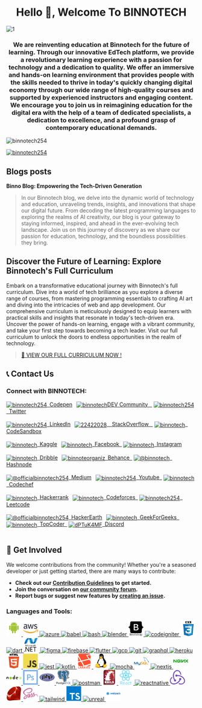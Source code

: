 <h1 align="center">Hello 👋, Welcome To BINNOTECH</h1>

![1](https://github.com/BINNOTECH-ORGANIZATION/.github/assets/83514256/fea84efa-c956-4f6d-9334-bce81c5e0a78)


<h3 align="center">We are reinventing education at Binnotech for the future of learning. Through our innovative EdTech platform, we provide a revolutionary learning experience with a passion for technology and a dedication to quality. We offer an immersive and hands-on learning environment that provides people with the skills needed to thrive in today's quickly changing digital economy through our wide range of high-quality courses and supported by experienced instructors and engaging content. We encourage you to join us in reimagining education for the digital era with the help of a team of dedicated specialists, a dedication to excellence, and a profound grasp of contemporary educational demands.</h3>

<p align="left"> <img src="https://komarev.com/ghpvc/?username=binnotech254&label=Profile%20views&color=0e75b6&style=flat" alt="binnotech254" /> 
</p>

<p align="left"> <a href="https://github.com/ryo-ma/github-profile-trophy"><img src="https://github-profile-trophy.vercel.app/?username=binnotech254" alt="binnotech254" /></a> </p>

## Blogs posts
<!-- BLOG-POST-LIST:START -->
**Binno Blog: Empowering the Tech-Driven Generation**

> In our Binnotech blog, we delve into the dynamic world of technology and education, unraveling trends, insights, and innovations that shape our digital future. From decoding the latest programming languages to exploring the realms of AI creativity, our blog is your gateway to staying informed, inspired, and ahead in the ever-evolving tech landscape. Join us on this journey of discovery as we share our passion for education, technology, and the boundless possibilities they bring.
<!-- BLOG-POST-LIST:END -->

## **Discover the Future of Learning: Explore Binnotech's Full Curriculum**

Embark on a transformative educational journey with Binnotech's full curriculum. Dive into a world of tech brilliance as you explore a diverse range of courses, from mastering programming essentials to crafting AI art and diving into the intricacies of web and app development. Our comprehensive curriculum is meticulously designed to equip learners with practical skills and insights that resonate in today's tech-driven era. Uncover the power of hands-on learning, engage with a vibrant community, and take your first step towards becoming a tech leader. Visit our full curriculum to unlock the doors to endless opportunities in the realm of technology. 

> [ 📖 VIEW OUR FULL CURRICULUM NOW !](https://github.com/BINNOTECH254/BINNOTECH-FULL-CURRICULUM)

## 📞 Contact Us <a id="contact-us"></a>
<h3 align="left">Connect with <strong>BINNOTECH</strong>:</h3>
<p align="left">
<a href="https://codepen.io/binnotech254" target="blank"><img align="center" src="https://raw.githubusercontent.com/rahuldkjain/github-profile-readme-generator/master/src/images/icons/Social/codepen.svg" alt="binnotech254" height="30" width="40" />&ensp;Codepen</a>&ensp;
<a href="https://dev.to/binnotech" target="blank"><img align="center" src="https://raw.githubusercontent.com/rahuldkjain/github-profile-readme-generator/master/src/images/icons/Social/devto.svg" alt="binnotech" height="30" width="40" />DEV Community &ensp;</a>
<a href="https://twitter.com/binnotech254" target="blank"><img align="center" src="https://raw.githubusercontent.com/rahuldkjain/github-profile-readme-generator/master/src/images/icons/Social/twitter.svg" alt="binnotech254" height="30" width="40" />&ensp;Twitter</a>
  <br />
  <br />
<a href="https://linkedin.com/in/binnotech254" target="blank"><img align="center" src="https://raw.githubusercontent.com/rahuldkjain/github-profile-readme-generator/master/src/images/icons/Social/linked-in-alt.svg" alt="binnotech254" height="30" width="40" />&ensp;LinkedIn</a>&ensp;
<a href="https://stackoverflow.com/users/22422028" target="blank"><img align="center" src="https://raw.githubusercontent.com/rahuldkjain/github-profile-readme-generator/master/src/images/icons/Social/stack-overflow.svg" alt="22422028" height="30" width="40" />&ensp;&ensp;StackOverflow &ensp;</a>
<a href="https://codesandbox.com/binnotech" target="blank"><img align="center" src="https://raw.githubusercontent.com/rahuldkjain/github-profile-readme-generator/master/src/images/icons/Social/codesandbox.svg" alt="binnotech" height="30" width="40" />&ensp;CodeSandbox</a>
  <br />
  <br />
<a href="https://kaggle.com/binnotech" target="blank"><img align="center" src="https://raw.githubusercontent.com/rahuldkjain/github-profile-readme-generator/master/src/images/icons/Social/kaggle.svg" alt="binnotech" height="30" width="40" />&ensp;Kaggle</a>&ensp;
<a href="https://fb.com/binnotech" target="blank"><img align="center" src="https://raw.githubusercontent.com/rahuldkjain/github-profile-readme-generator/master/src/images/icons/Social/facebook.svg" alt="binnotech" height="30" width="40" />&ensp;Facebook&ensp;</a>
<a href="https://instagram.com/binnotech" target="blank"><img align="center" src="https://raw.githubusercontent.com/rahuldkjain/github-profile-readme-generator/master/src/images/icons/Social/instagram.svg" alt="binnotech" height="30" width="40" />&ensp;Instagram</a>
  <br />
  <br />
<a href="https://dribbble.com/binnotech" target="blank"><img align="center" src="https://raw.githubusercontent.com/rahuldkjain/github-profile-readme-generator/master/src/images/icons/Social/dribbble.svg" alt="binnotech" height="30" width="40" />&ensp;Dribble</a>&ensp;
<a href="https://www.behance.net/binnoteorganiz" target="blank"><img align="center" src="https://raw.githubusercontent.com/rahuldkjain/github-profile-readme-generator/master/src/images/icons/Social/behance.svg" alt="binnoteorganiz" height="30" width="40" />&ensp;Behance&ensp;</a>
<a href="https://hashnode.com/@binnotech" target="blank"><img align="center" src="https://raw.githubusercontent.com/rahuldkjain/github-profile-readme-generator/master/src/images/icons/Social/hashnode.svg" alt="@binnotech" height="30" width="40" />&ensp;Hashnode</a>
  <br />
  <br />
<a href="https://medium.com/@officialbinnotech254" target="blank"><img align="center" src="https://raw.githubusercontent.com/rahuldkjain/github-profile-readme-generator/master/src/images/icons/Social/medium.svg" alt="@officialbinnotech254" height="30" width="40" />&ensp;Medium</a>&ensp;
<a href="https://www.youtube.com/c/binnotech254" target="blank"><img align="center" src="https://raw.githubusercontent.com/rahuldkjain/github-profile-readme-generator/master/src/images/icons/Social/youtube.svg" alt="binnotech254" height="30" width="40" />&ensp;Youtube&ensp;</a>
<a href="https://www.codechef.com/users/binnotech" target="blank"><img align="center" src="https://cdn.jsdelivr.net/npm/simple-icons@3.1.0/icons/codechef.svg" alt="binnotech" height="30" width="40" />&ensp;Codechef</a>
  <br />
  <br />
<a href="https://www.hackerrank.com/binnotech" target="blank"><img align="center" src="https://raw.githubusercontent.com/rahuldkjain/github-profile-readme-generator/master/src/images/icons/Social/hackerrank.svg" alt="binnotech" height="30" width="40" />&ensp;Hackerrank</a>&ensp;
<a href="https://codeforces.com/profile/binnotech" target="blank"><img align="center" src="https://raw.githubusercontent.com/rahuldkjain/github-profile-readme-generator/master/src/images/icons/Social/codeforces.svg" alt="binnotech" height="30" width="40" />&ensp;Codeforces&ensp;</a>
<a href="https://www.leetcode.com/binnotech254" target="blank"><img align="center" src="https://raw.githubusercontent.com/rahuldkjain/github-profile-readme-generator/master/src/images/icons/Social/leet-code.svg" alt="binnotech254" height="30" width="40" />&ensp;Leetcode</a>
  <br />
  <br />
<a href="https://www.hackerearth.com/@officialbinnotech254" target="blank"><img align="center" src="https://raw.githubusercontent.com/rahuldkjain/github-profile-readme-generator/master/src/images/icons/Social/hackerearth.svg" alt="@officialbinnotech254" height="30" width="40" />&ensp;HackerEarth</a>&ensp;
<a href="https://auth.geeksforgeeks.org/user/binnotech" target="blank"><img align="center" src="https://raw.githubusercontent.com/rahuldkjain/github-profile-readme-generator/master/src/images/icons/Social/geeks-for-geeks.svg" alt="binnotech" height="30" width="40" />&ensp;GeekForGeeks&ensp;</a>
<a href="https://www.topcoder.com/members/binnotech" target="blank"><img align="center" src="https://raw.githubusercontent.com/rahuldkjain/github-profile-readme-generator/master/src/images/icons/Social/topcoder.svg" alt="binnotech" height="30" width="40" />&ensp;TopCoder&ensp;</a>
<a href="https://discord.gg/dPTuK4MF" target="blank"><img align="center" src="https://raw.githubusercontent.com/rahuldkjain/github-profile-readme-generator/master/src/images/icons/Social/discord.svg" alt="dPTuK4MF" height="30" width="40" />&ensp;Discord</a>
  <br />
  <br />
</p>

## 🤝 Get Involved

We welcome contributions from the community! Whether you're a seasoned developer or just getting started, there are many ways to contribute:

- **Check out our [Contribution Guidelines](CONTRIBUTING.md) to get started.**
- **Join the conversation on [our community forum](link_to_forum).**
- **Report bugs or suggest new features by [creating an issue](link_to_issues).**


<h3 align="left">Languages and Tools:</h3>
<p align="left"> <a href="https://developer.android.com" target="_blank" rel="noreferrer"> <img src="https://raw.githubusercontent.com/devicons/devicon/master/icons/android/android-original-wordmark.svg" alt="android" width="40" height="40"/> </a> <a href="https://aws.amazon.com" target="_blank" rel="noreferrer"> <img src="https://raw.githubusercontent.com/devicons/devicon/master/icons/amazonwebservices/amazonwebservices-original-wordmark.svg" alt="aws" width="40" height="40"/> </a> <a href="https://azure.microsoft.com/en-in/" target="_blank" rel="noreferrer"> <img src="https://www.vectorlogo.zone/logos/microsoft_azure/microsoft_azure-icon.svg" alt="azure" width="40" height="40"/> </a> <a href="https://babeljs.io/" target="_blank" rel="noreferrer"> <img src="https://www.vectorlogo.zone/logos/babeljs/babeljs-icon.svg" alt="babel" width="40" height="40"/> </a> <a href="https://www.gnu.org/software/bash/" target="_blank" rel="noreferrer"> <img src="https://www.vectorlogo.zone/logos/gnu_bash/gnu_bash-icon.svg" alt="bash" width="40" height="40"/> </a> <a href="https://www.blender.org/" target="_blank" rel="noreferrer"> <img src="https://download.blender.org/branding/community/blender_community_badge_white.svg" alt="blender" width="40" height="40"/> </a> <a href="https://getbootstrap.com" target="_blank" rel="noreferrer"> <img src="https://raw.githubusercontent.com/devicons/devicon/master/icons/bootstrap/bootstrap-plain-wordmark.svg" alt="bootstrap" width="40" height="40"/> </a> <a href="https://codeigniter.com" target="_blank" rel="noreferrer"> <img src="https://cdn.worldvectorlogo.com/logos/codeigniter.svg" alt="codeigniter" width="40" height="40"/> </a> <a href="https://www.w3schools.com/css/" target="_blank" rel="noreferrer"> <img src="https://raw.githubusercontent.com/devicons/devicon/master/icons/css3/css3-original-wordmark.svg" alt="css3" width="40" height="40"/> </a> <a href="https://dart.dev" target="_blank" rel="noreferrer"> <img src="https://www.vectorlogo.zone/logos/dartlang/dartlang-icon.svg" alt="dart" width="40" height="40"/> </a> <a href="https://dotnet.microsoft.com/" target="_blank" rel="noreferrer"> <img src="https://raw.githubusercontent.com/devicons/devicon/master/icons/dot-net/dot-net-original-wordmark.svg" alt="dotnet" width="40" height="40"/> </a> <a href="https://www.figma.com/" target="_blank" rel="noreferrer"> <img src="https://www.vectorlogo.zone/logos/figma/figma-icon.svg" alt="figma" width="40" height="40"/> </a> <a href="https://firebase.google.com/" target="_blank" rel="noreferrer"> <img src="https://www.vectorlogo.zone/logos/firebase/firebase-icon.svg" alt="firebase" width="40" height="40"/> </a> <a href="https://flutter.dev" target="_blank" rel="noreferrer"> <img src="https://www.vectorlogo.zone/logos/flutterio/flutterio-icon.svg" alt="flutter" width="40" height="40"/> </a> <a href="https://cloud.google.com" target="_blank" rel="noreferrer"> <img src="https://www.vectorlogo.zone/logos/google_cloud/google_cloud-icon.svg" alt="gcp" width="40" height="40"/> </a> <a href="https://git-scm.com/" target="_blank" rel="noreferrer"> <img src="https://www.vectorlogo.zone/logos/git-scm/git-scm-icon.svg" alt="git" width="40" height="40"/> </a> <a href="https://graphql.org" target="_blank" rel="noreferrer"> <img src="https://www.vectorlogo.zone/logos/graphql/graphql-icon.svg" alt="graphql" width="40" height="40"/> </a> <a href="https://heroku.com" target="_blank" rel="noreferrer"> <img src="https://www.vectorlogo.zone/logos/heroku/heroku-icon.svg" alt="heroku" width="40" height="40"/> </a> <a href="https://www.w3.org/html/" target="_blank" rel="noreferrer"> <img src="https://raw.githubusercontent.com/devicons/devicon/master/icons/html5/html5-original-wordmark.svg" alt="html5" width="40" height="40"/> </a> <a href="https://developer.mozilla.org/en-US/docs/Web/JavaScript" target="_blank" rel="noreferrer"> <img src="https://raw.githubusercontent.com/devicons/devicon/master/icons/javascript/javascript-original.svg" alt="javascript" width="40" height="40"/> </a> <a href="https://jestjs.io" target="_blank" rel="noreferrer"> <img src="https://www.vectorlogo.zone/logos/jestjsio/jestjsio-icon.svg" alt="jest" width="40" height="40"/> </a> <a href="https://kotlinlang.org" target="_blank" rel="noreferrer"> <img src="https://www.vectorlogo.zone/logos/kotlinlang/kotlinlang-icon.svg" alt="kotlin" width="40" height="40"/> </a> <a href="https://laravel.com/" target="_blank" rel="noreferrer"> <img src="https://raw.githubusercontent.com/devicons/devicon/master/icons/laravel/laravel-plain-wordmark.svg" alt="laravel" width="40" height="40"/> </a> <a href="https://www.linux.org/" target="_blank" rel="noreferrer"> <img src="https://raw.githubusercontent.com/devicons/devicon/master/icons/linux/linux-original.svg" alt="linux" width="40" height="40"/> </a> <a href="https://mochajs.org" target="_blank" rel="noreferrer"> <img src="https://www.vectorlogo.zone/logos/mochajs/mochajs-icon.svg" alt="mocha" width="40" height="40"/> </a> <a href="https://www.mysql.com/" target="_blank" rel="noreferrer"> <img src="https://raw.githubusercontent.com/devicons/devicon/master/icons/mysql/mysql-original-wordmark.svg" alt="mysql" width="40" height="40"/> </a> <a href="https://nextjs.org/" target="_blank" rel="noreferrer"> <img src="https://cdn.worldvectorlogo.com/logos/nextjs-2.svg" alt="nextjs" width="40" height="40"/> </a> <a href="https://www.nginx.com" target="_blank" rel="noreferrer"> <img src="https://raw.githubusercontent.com/devicons/devicon/master/icons/nginx/nginx-original.svg" alt="nginx" width="40" height="40"/> </a> <a href="https://nodejs.org" target="_blank" rel="noreferrer"> <img src="https://raw.githubusercontent.com/devicons/devicon/master/icons/nodejs/nodejs-original-wordmark.svg" alt="nodejs" width="40" height="40"/> </a> <a href="https://www.photoshop.com/en" target="_blank" rel="noreferrer"> <img src="https://raw.githubusercontent.com/devicons/devicon/master/icons/photoshop/photoshop-line.svg" alt="photoshop" width="40" height="40"/> </a> <a href="https://www.php.net" target="_blank" rel="noreferrer"> <img src="https://raw.githubusercontent.com/devicons/devicon/master/icons/php/php-original.svg" alt="php" width="40" height="40"/> </a> <a href="https://www.postgresql.org" target="_blank" rel="noreferrer"> <img src="https://raw.githubusercontent.com/devicons/devicon/master/icons/postgresql/postgresql-original-wordmark.svg" alt="postgresql" width="40" height="40"/> </a> <a href="https://postman.com" target="_blank" rel="noreferrer"> <img src="https://www.vectorlogo.zone/logos/getpostman/getpostman-icon.svg" alt="postman" width="40" height="40"/> </a> <a href="https://rubyonrails.org" target="_blank" rel="noreferrer"> <img src="https://raw.githubusercontent.com/devicons/devicon/master/icons/rails/rails-original-wordmark.svg" alt="rails" width="40" height="40"/> </a> <a href="https://reactjs.org/" target="_blank" rel="noreferrer"> <img src="https://raw.githubusercontent.com/devicons/devicon/master/icons/react/react-original-wordmark.svg" alt="react" width="40" height="40"/> </a> <a href="https://reactnative.dev/" target="_blank" rel="noreferrer"> <img src="https://reactnative.dev/img/header_logo.svg" alt="reactnative" width="40" height="40"/> </a> <a href="https://redux.js.org" target="_blank" rel="noreferrer"> <img src="https://raw.githubusercontent.com/devicons/devicon/master/icons/redux/redux-original.svg" alt="redux" width="40" height="40"/> </a> <a href="https://www.ruby-lang.org/en/" target="_blank" rel="noreferrer"> <img src="https://raw.githubusercontent.com/devicons/devicon/master/icons/ruby/ruby-original.svg" alt="ruby" width="40" height="40"/> </a> <a href="https://sass-lang.com" target="_blank" rel="noreferrer"> <img src="https://raw.githubusercontent.com/devicons/devicon/master/icons/sass/sass-original.svg" alt="sass" width="40" height="40"/> </a> <a href="https://tailwindcss.com/" target="_blank" rel="noreferrer"> <img src="https://www.vectorlogo.zone/logos/tailwindcss/tailwindcss-icon.svg" alt="tailwind" width="40" height="40"/> </a> <a href="https://www.typescriptlang.org/" target="_blank" rel="noreferrer"> <img src="https://raw.githubusercontent.com/devicons/devicon/master/icons/typescript/typescript-original.svg" alt="typescript" width="40" height="40"/> </a> <a href="https://unrealengine.com/" target="_blank" rel="noreferrer"> <img src="https://raw.githubusercontent.com/kenangundogan/fontisto/036b7eca71aab1bef8e6a0518f7329f13ed62f6b/icons/svg/brand/unreal-engine.svg" alt="unreal" width="40" height="40"/> </a> <a href="https://webpack.js.org" target="_blank" rel="noreferrer"> <img src="https://raw.githubusercontent.com/devicons/devicon/d00d0969292a6569d45b06d3f350f463a0107b0d/icons/webpack/webpack-original-wordmark.svg" alt="webpack" width="40" height="40"/> </a> </p>
